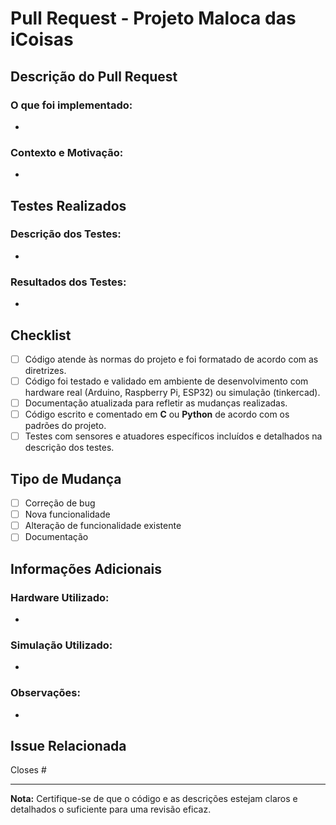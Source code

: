 # Pull Request - Projeto Maloca das iCoisas

## Descrição do Pull Request

### O que foi implementado:
<!-- Descreva brevemente as alterações propostas neste Pull Request, incluindo quais funcionalidades, correções ou melhorias foram introduzidas. -->

- 

### Contexto e Motivação:
<!-- Explique o problema ou a necessidade que levou a esta implementação, especialmente considerando o contexto de IoT na área da saúde. -->

- 

## Testes Realizados

### Descrição dos Testes:
<!-- Descreva os testes realizados, especialmente aqueles envolvendo sensores e atuadores, e as configurações utilizadas para verificar a funcionalidade. -->

- 

### Resultados dos Testes:
<!-- Indique os resultados observados ao realizar os testes em placas como Arduino, Raspberry Pi e ESP32. -->

- 

## Checklist

- [ ] Código atende às normas do projeto e foi formatado de acordo com as diretrizes.
- [ ] Código foi testado e validado em ambiente de desenvolvimento com hardware real (Arduino, Raspberry Pi, ESP32) ou simulação (tinkercad).
- [ ] Documentação atualizada para refletir as mudanças realizadas.
- [ ] Código escrito e comentado em **C** ou **Python** de acordo com os padrões do projeto.
- [ ] Testes com sensores e atuadores específicos incluídos e detalhados na descrição dos testes.

## Tipo de Mudança

- [ ] Correção de bug
- [ ] Nova funcionalidade
- [ ] Alteração de funcionalidade existente
- [ ] Documentação

## Informações Adicionais

### Hardware Utilizado:
<!-- Liste o hardware específico (ex: Arduino Uno, ESP32) e os sensores ou atuadores associados a este PR. -->

- 

### Simulação Utilizado:
<!-- Liste os componentes específico (ex: Arduino Uno, ESP32) e os sensores ou atuadores associados a este PR, bem como, o link da simulação. -->

-

### Observações:
<!-- Detalhes adicionais ou considerações que possam ajudar na revisão do código. -->

- 

## Issue Relacionada

<!-- Se aplicável, mencione a issue relacionada a este PR (ex: `Closes #123`) -->
Closes #

---

**Nota:** Certifique-se de que o código e as descrições estejam claros e detalhados o suficiente para uma revisão eficaz.